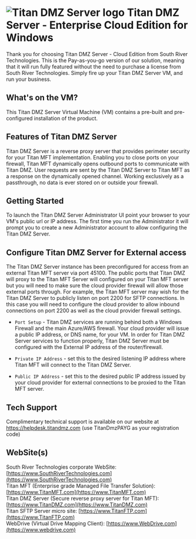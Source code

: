 # <img src="https://srtcdnstorage.blob.core.windows.net/software/nextgen/titandmz/titandmz48.png" alt="Titan DMZ Server logo"> Titan DMZ Server - Enterprise Cloud Edition for Windows</img>

Thank you for choosing Titan DMZ Server - Cloud Edition from South River Technologies. This is the Pay-as-you-go version of our solution, meaning that it will run fully featured without the need to purchase a license from South River Technologies. Simply fire up your Titan DMZ Server VM, and run your business.

## What's on the VM?

This Titan DMZ Server Virtual Machine (VM) contains a pre-built and pre-configured installation of the product. 

## Features of Titan DMZ Server

Titan DMZ Server is a reverse proxy server that provides perimeter security for your Titan MFT implementation. Enabling you to close ports on your firewall, Titan MFT dynamically opens outbound ports to communicate with Titan DMZ. User requests are sent by the Titan DMZ Server to Titan MFT as a response on the dynamically opened channel. Working exclusively as a passthrough, no data is ever stored on or outside your firewall.

## Getting Started

To launch the Titan DMZ Server Administrator UI point your browser to your VM's public url or IP address. The first time you run the Administrator it will prompt you to create a new Administrator account to allow configuring the Titan DMZ Server. 

## Configure Titan DMZ Server for External access

The Titan DMZ Server instance has been preconfigured for access from an external Titan MFT server via port 45100. The public ports that Titan DMZ will proxy to the Titan MFT Server will configured on your Titan MFT server but you will need to make sure the cloud provider firewall will allow those external ports through. For example, the Titan MFT server may wish for the Titan DMZ Server to publicly listen on port 2200 for SFTP connections. In this case you will need to configure the cloud provider to allow inbound connections on port 2200 as well as the cloud provider firewall settings.

- `Port Setup` - Titan DMZ services are running behind both a Windows Firewall and the main Azure/AWS firewall. Your cloud provider will issue a public IP address, or DNS name, for your VM. In order for Titan DMZ Server services to function properly, Titan DMZ Server must be configured with the External IP address of the router/firewall.

- `Private IP Address` - set this to the desired listening IP address where Titan MFT will connect to the Titan DMZ Server.

- `Public IP Address` - set this to the desired public IP address issued by your cloud provider for external connections to be proxied to the Titan MFT server.

## Tech Support

Complimentary technical support is available on our website at https://helpdesk.titandmz.com (use TitanDmzPAYG as your registration code)

## WebSite(s)

South River Technologies corporate WebSite:  [https://www.SouthRiverTechnologies.com](https://www.SouthRiverTechnologies.com)<br />
Titan MFT (Enterprise grade Managed File Transfer Solution): [https://www.TitanMFT.com](https://www.TitanMFT.com)<br />
Titan DMZ Server (Secure reverse proxy server for Titan MFT): [https://www.TitanDMZ.com](https://www.TitanDMZ.com)<br />
Titan SFTP Server micro site: [https://www.TitanFTP.com](https://www.TitanFTP.com)<br />
WebDrive (Virtual Drive Mapping Client): [https://www.WebDrive.com](https://www.webdrive.com)<br />

